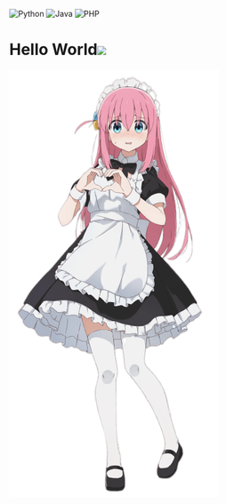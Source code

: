 ![Python](https://img.shields.io/badge/-Python-192133?style=flat-square&logo=python&logoColor=white)
![Java](https://img.shields.io/badge/-Java-192133?style=flat-square&logo=figma&logoColor=white)
![PHP](https://img.shields.io/badge/-PHP-192133?style=flat-square&logo=figma&logoColor=white)


# Hello World<img src="https://media.giphy.com/media/hvRJCLFzcasrR4ia7z/giphy.gif" width="25px">


<img src="bobos.png">
